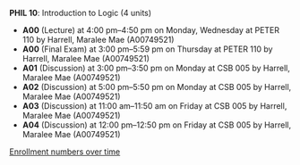**PHIL 10**: Introduction to Logic (4 units)

- **A00** (Lecture) at 4:00 pm–4:50 pm on Monday, Wednesday at PETER 110 by Harrell, Maralee Mae (A00749521)
- **A00** (Final Exam) at 3:00 pm–5:59 pm on Thursday at PETER 110 by Harrell, Maralee Mae (A00749521)
- **A01** (Discussion) at 3:00 pm–3:50 pm on Monday at CSB 005 by Harrell, Maralee Mae (A00749521)
- **A02** (Discussion) at 5:00 pm–5:50 pm on Monday at CSB 005 by Harrell, Maralee Mae (A00749521)
- **A03** (Discussion) at 11:00 am–11:50 am on Friday at CSB 005 by Harrell, Maralee Mae (A00749521)
- **A04** (Discussion) at 12:00 pm–12:50 pm on Friday at CSB 005 by Harrell, Maralee Mae (A00749521)

[Enrollment numbers over time](./PHIL10.tsv)
